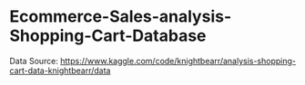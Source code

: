 # Ecommerce-Sales-analysis-Shopping-Cart-Database

Data Source: https://www.kaggle.com/code/knightbearr/analysis-shopping-cart-data-knightbearr/data
